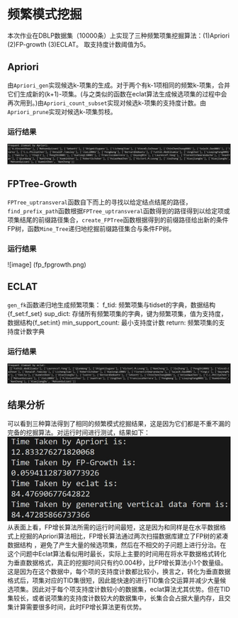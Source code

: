 # 频繁模式挖掘

本次作业在DBLP数据集（10000条）上实现了三种频繁项集挖掘算法：(1)Apriori (2)FP-growth (3)ECLAT。
取支持度计数阈值为5。


## Apriori

由`Apriori_gen`实现候选k-项集的生成。对于两个有k-1项相同的频繁k-项集，合并它们生成新的(k+1)-项集。(与之类似的函数在eclat算法生成候选项集的过程中会再次用到。)由`Apriori_count_subset`实现对候选k-项集的支持度计数。由`Apriori_prune`实现对候选k-项集剪枝。

### 运行结果

![image](fp_apriori.png)

## FPTree-Growth

`FPTree_uptransveral`函数自下而上的寻找以给定结点结尾的路径，`find_prefix_path`函数根据`FPTree_uptransveral`函数得到的路径得到以给定项或项集结尾的前缀路径集合，`create_FPTree`函数根据得到的前缀路径给出新的条件FP树，函数`Mine_Tree`递归地挖掘前缀路径集合与条件FP树。

### 运行结果

![image] (fp_fpgrowth.png)

## ECLAT

`gen_fk`函数递归地生成频繁项集：
    f_tid: 频繁项集与tidset的字典，数据结构{f_set:f_set}
    sup_dict: 存储所有频繁项集的字典，键为频繁项集，值为支持度，数据结构{f_set:int}
    min_support_count: 最小支持度计数
    return: 频繁项集的支持度计数字典

### 运行结果

![image](fp_eclat.png)

## 结果分析

可以看到三种算法得到了相同的频繁模式挖掘结果，这是因为它们都是不重不漏的完备的挖掘算法。对运行时间进行测试，结果如下：
![image](run_time.png)
从表面上看，FP增长算法所需的运行时间最短，这是因为和同样是在水平数据格式上挖掘的Apriori算法相比，FP增长算法通过两次扫描数据库建立了FP树的紧凑数据结构 ，避免了产生大量的候选项集，然后在不相交的子问题上进行分治。在这个问题中Eclat算法看似用时最长，实际上主要的时间用在将水平数据格式转化为垂直数据格式，真正的挖掘时间只有约0.004秒，比FP增长算法小1个数量级。<br>
这是因为在这个数据中，每个项的支持度计数都比较小，换言之，转化为垂直数据格式后，项集对应的TID集很短，因此能快速的进行TID集合交运算并减少大量候选项集。因此对于每个项支持度计数较小的数据集，eclat算法尤其优势。但在TID集较长，或者说项集的支持度计数较大的数据集中，长集合会占据大量内存，且交集计算需要很多时间，此时FP增长算法更有优势。


